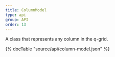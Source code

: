 ```yaml
---
title: ColumnModel
type: api
group: API
order: 13
---
```

A class that represents any column in the q-grid.

{% docTable "source/api/column-model.json" %}


